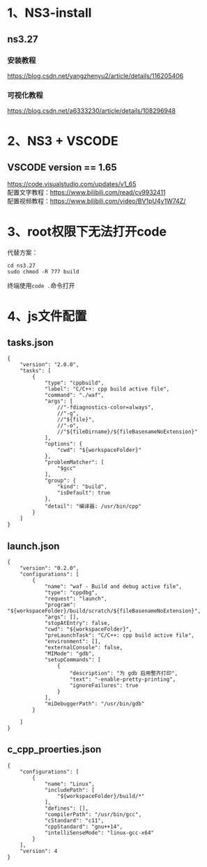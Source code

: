# 1、NS3-install
## ns3.27
### 安装教程
https://blog.csdn.net/yangzhenyu2/article/details/116205406  
### 可视化教程
https://blog.csdn.net/a6333230/article/details/108296948  

# 2、NS3 + VSCODE 
## VSCODE version == 1.65
https://code.visualstudio.com/updates/v1_65  
配置文字教程：https://www.bilibili.com/read/cv9932411  
配置视频教程：https://www.bilibili.com/video/BV1pU4y1W74Z/

# 3、root权限下无法打开code
代替方案：
```
cd ns3.27
sudo chmod -R 777 build
```
终端使用```code .```命令打开

# 4、js文件配置
## tasks.json
```
{
	"version": "2.0.0",
	"tasks": [
		{
			"type": "cppbuild",
			"label": "C/C++: cpp build active file",
			"command": "./waf",
			"args": [
				//"-fdiagnostics-color=always",
				//"-g",
				//"${file}",
				//"-o",
				//"${fileDirname}/${fileBasenameNoExtension}"
			],
			"options": {
				"cwd": "${workspaceFolder}"
			},
			"problemMatcher": [
				"$gcc"
			],
			"group": {
				"kind": "build",
				"isDefault": true
			},
			"detail": "编译器: /usr/bin/cpp"
		}
	]
}
```
## launch.json
```
{
    "version": "0.2.0",
    "configurations": [
        {
            "name": "waf - Build and debug active file",
            "type": "cppdbg",
            "request": "launch",
            "program": "${workspaceFolder}/build/scratch/${fileBasenameNoExtension}",
            "args": [],
            "stopAtEntry": false,
            "cwd": "${workspaceFolder}",
            "preLaunchTask": "C/C++: cpp build active file",
            "environment": [],
            "externalConsole": false,
            "MIMode": "gdb",
            "setupCommands": [
                {
                    "description": "为 gdb 启用整齐打印",
                    "text": "-enable-pretty-printing",
                    "ignoreFailures": true
                }
            ],
            "miDebuggerPath": "/usr/bin/gdb"
        }

    ]
}
```
## c_cpp_proerties.json
```
{
    "configurations": [
        {
            "name": "Linux",
            "includePath": [
                "${workspaceFolder}/build/*"
            ],
            "defines": [],
            "compilerPath": "/usr/bin/gcc",
            "cStandard": "c11",
            "cppStandard": "gnu++14",
            "intelliSenseMode": "linux-gcc-x64"
        }
    ],
    "version": 4
}
```
